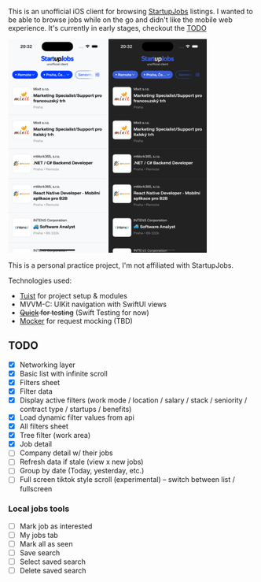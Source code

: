 This is an unofficial iOS client for browsing [StartupJobs](https://www.startupjobs.cz/) listings. I wanted to be able to browse jobs while on the go and didn't like the mobile web experience. It's currently in early stages, checkout the [TODO](#todo)

<p float="left">
    <img src="screenshot.png" alt="App screenshot" width="200"/>
    <img src="screenshot_dark.png" alt="App dark mode screenshot" width="200"/>
</p>

This is a personal practice project, I'm not affiliated with StartupJobs.

Technologies used:
- [Tuist](https://tuist.dev/) for project setup & modules
- MVVM-C: UIKit navigation with SwiftUI views
- ~~[Quick](https://github.com/Quick/Quick) for testing~~ (Swift Testing for now)
- [Mocker](https://github.com/WeTransfer/Mocker) for request mocking (TBD)

## TODO
- [x]  Networking layer
- [x]  Basic list with infinite scroll
- [x]  Filters sheet
- [x]  Filter data
- [x]  Display active filters (work mode / location / salary / stack / seniority / contract type / startups / benefits)
- [x]  Load dynamic filter values from api
- [x]  All filters sheet
- [x]  Tree filter (work area)
- [x]  Job detail
- [ ]  Company detail w/ their jobs
- [ ]  Refresh data if stale (view x new jobs)
- [ ]  Group by date (Today, yesterday, etc.)
- [ ]  Full screen tiktok style scroll (experimental) – switch between list / fullscreen

### Local jobs tools
- [ ]  Mark job as interested
- [ ]  My jobs tab
- [ ]  Mark all as seen
- [ ]  Save search
- [ ]  Select saved search
- [ ]  Delete saved search
